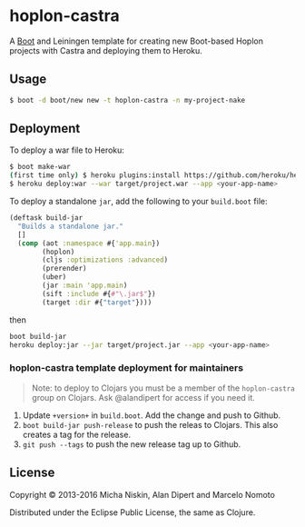 # hoplon-castra

A [Boot](http://boot-clj.com) and Leiningen template for creating new Boot-based
Hoplon projects with Castra and deploying them to Heroku.

## Usage

```bash
$ boot -d boot/new new -t hoplon-castra -n my-project-nake
```

## Deployment
To deploy a war file to Heroku:
```bash
$ boot make-war
(first time only) $ heroku plugins:install https://github.com/heroku/heroku-deploy
$ heroku deploy:war --war target/project.war --app <your-app-name>
```
To deploy a standalone `jar`, add the following to your `build.boot` file:
```clojure
(deftask build-jar
  "Builds a standalone jar."
  []
  (comp (aot :namespace #{'app.main})
        (hoplon)
        (cljs :optimizations :advanced)
        (prerender)
        (uber)
        (jar :main 'app.main)
        (sift :include #{#"\.jar$"})
        (target :dir #{"target"})))
```
then
```bash
boot build-jar
heroku deploy:jar --jar target/project.jar --app <your-app-name>
```

### hoplon-castra template deployment for maintainers

> Note: to deploy to Clojars you must be a member of the `hoplon-castra` group on Clojars.  Ask @alandipert for access if you need it.

1. Update `+version+` in `build.boot`.  Add the change and push to Github.
1. `boot build-jar push-release` to push the releas to Clojars.  This also creates a tag for the release.
1. `git push --tags` to push the new release tag up to Github.

## License

Copyright © 2013-2016 Micha Niskin, Alan Dipert and Marcelo Nomoto

Distributed under the Eclipse Public License, the same as Clojure.
